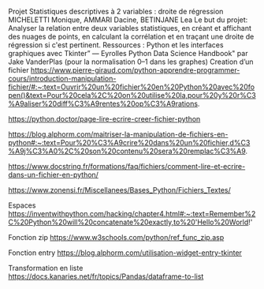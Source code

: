 Projet Statistiques descriptives à 2 variables : droite de régression
MICHELETTI Monique, 
AMMARI Dacine, 
BETINJANE Lea
Le but du projet:
Analyser la relation entre deux variables statistiques, en créant et affichant des nuages de points, en calculant la corrélation et en traçant une droite de régression si c'est pertinent. 
Ressources :
Python et les interfaces graphiques avec Tkinter” — Eyrolles
Python Data Science Handbook" par Jake VanderPlas (pour la normalisation 0–1 dans les graphes)
Creation d’un fichier
https://www.pierre-giraud.com/python-apprendre-programmer-cours/introduction-manipulation-fichier/#:~:text=Ouvrir%20un%20fichier%20en%20Python%20avec%20fopen()&text=Pour%20cela%2C%20on%20utilise%20la,pour%20y%20r%C3%A9aliser%20diff%C3%A9rentes%20op%C3%A9rations.

https://python.doctor/page-lire-ecrire-creer-fichier-python

https://blog.alphorm.com/maitriser-la-manipulation-de-fichiers-en-python#:~:text=Pour%20%C3%A9crire%20dans%20un%20fichier,d%C3%A9j%C3%A0%2C%20son%20contenu%20sera%20remplac%C3%A9.

https://www.docstring.fr/formations/faq/fichiers/comment-lire-et-ecrire-dans-un-fichier-en-python/

https://www.zonensi.fr/Miscellanees/Bases_Python/Fichiers_Textes/

Espaces
https://inventwithpython.com/hacking/chapter4.html#:~:text=Remember%2C%20Python%20will%20concatenate%20exactly,to%20'Hello%20World!'

Fonction zip
https://www.w3schools.com/python/ref_func_zip.asp

Fonction entry
https://blog.alphorm.com/utilisation-widget-entry-tkinter

Transformation en liste 
https://docs.kanaries.net/fr/topics/Pandas/dataframe-to-list


